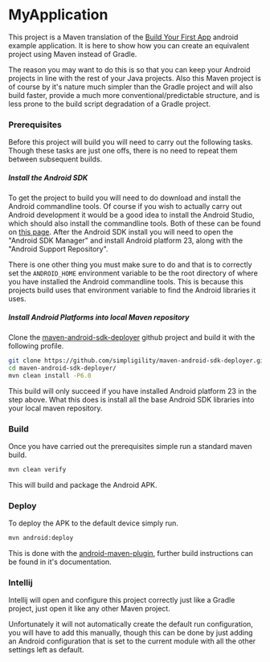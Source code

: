 MyApplication
=============

This project is a Maven translation of the 
[Build Your First App](https://developer.android.com/training/basics/firstapp/creating-project.html) android example 
application. It is here to show how you can create an equivalent project using Maven instead of Gradle. 

The reason you may want to do this is so that you can keep your Android projects in line with the rest of your Java 
projects. Also this Maven project is of course by it's nature much simpler than the Gradle project and will also build 
faster, provide a much more conventional/predictable structure, and is less prone to the build script degradation of a 
Gradle project.

### Prerequisites

Before this project will build you will need to carry out the following tasks. Though these tasks are just one offs, 
there is no need to repeat them between subsequent builds.

##### Install the Android SDK

To get the project to build you will need to do download and install the Android commandline tools. Of course if you 
wish to actually carry out Android development it would be a good idea to install the Android Studio, which should also 
install the commandline tools. Both of these can be found on 
[this page](https://developer.android.com/studio/index.html). After the Android SDK install you will need to open the 
"Android SDK Manager" and install Android platform 23, along with the "Android Support Repository".

There is one other thing you must make sure to do and that is to correctly set the `ANDROID_HOME` environment variable 
to be the root directory of where you have installed the Android commandline tools. This is because this projects build 
uses that environment variable to find the Android libraries it uses.

##### Install Android Platforms into local Maven repository

Clone the [maven-android-sdk-deployer](https://github.com/simpligility/maven-android-sdk-deployer) github project and 
build it with the following profile.
```bash
git clone https://github.com/simpligility/maven-android-sdk-deployer.git
cd maven-android-sdk-deployer/
mvn clean install -P6.0 
```
This build will only succeed if you have installed Android platform 23 in the step above. What this does is install all 
the base Android SDK libraries into your local maven repository.

### Build

Once you have carried out the prerequisites simple run a standard maven build.

```bash
mvn clean verify
```

This will build and package the Android APK.

### Deploy

To deploy the APK to the default device simply run.

```bash
mvn android:deploy
```

This is done with the [android-maven-plugin](https://simpligility.github.io/android-maven-plugin/), further build 
instructions can be found in it's documentation.

### Intellij

Intellij will open and configure this project correctly just like a Gradle project, just open it like any other Maven 
project.

Unfortunately it will not automatically create the default run configuration, you will have to add this manually, though 
this can be done by just adding an Android configuration that is set to the current module with all the other settings 
left as default.